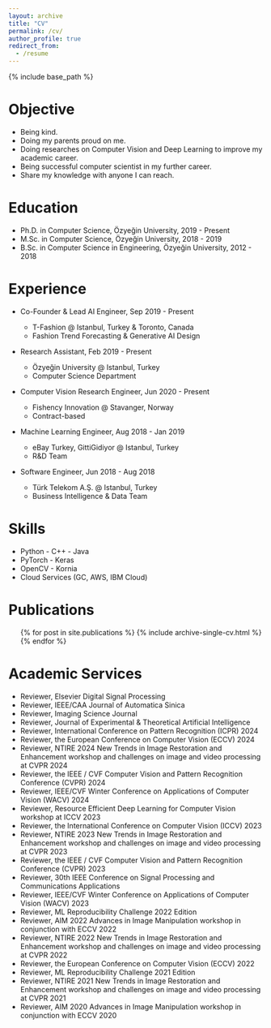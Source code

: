 ```yaml
---
layout: archive
title: "CV"
permalink: /cv/
author_profile: true
redirect_from:
  - /resume
---
```


{% include base_path %}

Objective
=====
* Being kind.
* Doing my parents proud on me.
* Doing researches on Computer Vision and Deep Learning to improve my academic career.
* Being successful computer scientist in my further career.<br>
* Share my knowledge with anyone I can reach.

Education
======

* Ph.D. in Computer Science, Özyeğin University, 2019 - Present
* M.Sc. in Computer Science, Özyeğin University, 2018 - 2019
* B.Sc. in Computer Science in Engineering, Özyeğin University, 2012 - 2018

Experience
======
* Co-Founder & Lead AI Engineer, Sep 2019 - Present
  * T-Fashion @ Istanbul, Turkey & Toronto, Canada
  * Fashion Trend Forecasting & Generative AI Design
  
* Research Assistant, Feb 2019 - Present
  * Özyeğin University @ Istanbul, Turkey
  * Computer Science Department

* Computer Vision Research Engineer, Jun 2020 - Present
  * Fishency Innovation @ Stavanger, Norway
  * Contract-based

* Machine Learning Engineer, Aug 2018 - Jan 2019
  * eBay Turkey, GittiGidiyor @ Istanbul, Turkey
  * R&D Team
  
* Software Engineer, Jun 2018 - Aug 2018
  * Türk Telekom A.Ş. @ Istanbul, Turkey
  * Business Intelligence & Data Team
  
Skills
======
* Python - C++ - Java
* PyTorch - Keras
* OpenCV - Kornia
* Cloud Services (GC, AWS, IBM Cloud)

Publications
======
  <ul>{% for post in site.publications %}
    {% include archive-single-cv.html %}
  {% endfor %}</ul>
  
<!---
Teaching
======
  <ul>{% for post in site.teaching %}
    {% include archive-single-cv.html %}
  {% endfor %}</ul>
 -->
  
Academic Services
======
* Reviewer, Elsevier Digital Signal Processing
* Reviewer, IEEE/CAA Journal of Automatica Sinica
* Reviewer, Imaging Science Journal
* Reviewer, Journal of Experimental & Theoretical Artificial Intelligence
* Reviewer, International Conference on Pattern Recognition (ICPR) 2024
* Reviewer, the European Conference on Computer Vision (ECCV) 2024
* Reviewer, NTIRE 2024 New Trends in Image Restoration and Enhancement workshop
and challenges on image and video processing at CVPR 2024
* Reviewer, the IEEE / CVF Computer Vision and Pattern Recognition Conference (CVPR) 2024
* Reviewer, IEEE/CVF Winter Conference on Applications of Computer Vision (WACV) 2024
* Reviewer, Resource Efficient Deep Learning for Computer Vision workshop at ICCV 2023
* Reviewer, the International Conference on Computer Vision (ICCV) 2023
* Reviewer, NTIRE 2023 New Trends in Image Restoration and Enhancement workshop
and challenges on image and video processing at CVPR 2023
* Reviewer, the IEEE / CVF Computer Vision and Pattern Recognition Conference (CVPR) 2023
* Reviewer, 30th IEEE Conference on Signal Processing and Communications Applications
* Reviewer, IEEE/CVF Winter Conference on Applications of Computer Vision (WACV) 2023
* Reviewer, ML Reproducibility Challenge 2022 Edition
* Reviewer, AIM 2022 Advances in Image Manipulation workshop in conjunction with ECCV 2022
* Reviewer, NTIRE 2022 New Trends in Image Restoration and Enhancement workshop
and challenges on image and video processing at CVPR 2022
* Reviewer, the European Conference on Computer Vision (ECCV) 2022
* Reviewer, ML Reproducibility Challenge 2021 Edition
* Reviewer, NTIRE 2021 New Trends in Image Restoration and Enhancement workshop
and challenges on image and video processing at CVPR 2021
* Reviewer, AIM 2020 Advances in Image Manipulation workshop in conjunction with ECCV 2020
  